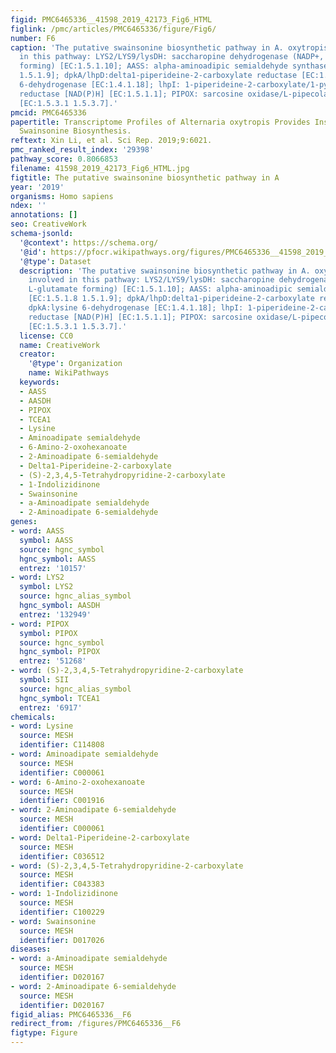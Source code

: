 ```yaml
---
figid: PMC6465336__41598_2019_42173_Fig6_HTML
figlink: /pmc/articles/PMC6465336/figure/Fig6/
number: F6
caption: 'The putative swainsonine biosynthetic pathway in A. oxytropis. Enzymes involved
  in this pathway: LYS2/LYS9/lysDH: saccharopine dehydrogenase (NADP+, L-glutamate
  forming) [EC:1.5.1.10]; AASS: alpha-aminoadipic semialdehyde synthase [EC:1.5.1.8
  1.5.1.9]; dpkA/lhpD:delta1-piperideine-2-carboxylate reductase [EC:1.5.1.21]; dpkA:lysine
  6-dehydrogenase [EC:1.4.1.18]; lhpI: 1-piperideine-2-carboxylate/1-pyrroline-2-carboxylate
  reductase [NAD(P)H] [EC:1.5.1.1]; PIPOX: sarcosine oxidase/L-pipecolate oxidase
  [EC:1.5.3.1 1.5.3.7].'
pmcid: PMC6465336
papertitle: Transcriptome Profiles of Alternaria oxytropis Provides Insights into
  Swainsonine Biosynthesis.
reftext: Xin Li, et al. Sci Rep. 2019;9:6021.
pmc_ranked_result_index: '29398'
pathway_score: 0.8066853
filename: 41598_2019_42173_Fig6_HTML.jpg
figtitle: The putative swainsonine biosynthetic pathway in A
year: '2019'
organisms: Homo sapiens
ndex: ''
annotations: []
seo: CreativeWork
schema-jsonld:
  '@context': https://schema.org/
  '@id': https://pfocr.wikipathways.org/figures/PMC6465336__41598_2019_42173_Fig6_HTML.html
  '@type': Dataset
  description: 'The putative swainsonine biosynthetic pathway in A. oxytropis. Enzymes
    involved in this pathway: LYS2/LYS9/lysDH: saccharopine dehydrogenase (NADP+,
    L-glutamate forming) [EC:1.5.1.10]; AASS: alpha-aminoadipic semialdehyde synthase
    [EC:1.5.1.8 1.5.1.9]; dpkA/lhpD:delta1-piperideine-2-carboxylate reductase [EC:1.5.1.21];
    dpkA:lysine 6-dehydrogenase [EC:1.4.1.18]; lhpI: 1-piperideine-2-carboxylate/1-pyrroline-2-carboxylate
    reductase [NAD(P)H] [EC:1.5.1.1]; PIPOX: sarcosine oxidase/L-pipecolate oxidase
    [EC:1.5.3.1 1.5.3.7].'
  license: CC0
  name: CreativeWork
  creator:
    '@type': Organization
    name: WikiPathways
  keywords:
  - AASS
  - AASDH
  - PIPOX
  - TCEA1
  - Lysine
  - Aminoadipate semialdehyde
  - 6-Amino-2-oxohexanoate
  - 2-Aminoadipate 6-semialdehyde
  - Delta1-Piperideine-2-carboxylate
  - (S)-2,3,4,5-Tetrahydropyridine-2-carboxylate
  - 1-Indolizidinone
  - Swainsonine
  - a-Aminoadipate semialdehyde
  - 2-Aminoadipate 6-semialdehyde
genes:
- word: AASS
  symbol: AASS
  source: hgnc_symbol
  hgnc_symbol: AASS
  entrez: '10157'
- word: LYS2
  symbol: LYS2
  source: hgnc_alias_symbol
  hgnc_symbol: AASDH
  entrez: '132949'
- word: PIPOX
  symbol: PIPOX
  source: hgnc_symbol
  hgnc_symbol: PIPOX
  entrez: '51268'
- word: (S)-2,3,4,5-Tetrahydropyridine-2-carboxylate
  symbol: SII
  source: hgnc_alias_symbol
  hgnc_symbol: TCEA1
  entrez: '6917'
chemicals:
- word: Lysine
  source: MESH
  identifier: C114808
- word: Aminoadipate semialdehyde
  source: MESH
  identifier: C000061
- word: 6-Amino-2-oxohexanoate
  source: MESH
  identifier: C001916
- word: 2-Aminoadipate 6-semialdehyde
  source: MESH
  identifier: C000061
- word: Delta1-Piperideine-2-carboxylate
  source: MESH
  identifier: C036512
- word: (S)-2,3,4,5-Tetrahydropyridine-2-carboxylate
  source: MESH
  identifier: C043383
- word: 1-Indolizidinone
  source: MESH
  identifier: C100229
- word: Swainsonine
  source: MESH
  identifier: D017026
diseases:
- word: a-Aminoadipate semialdehyde
  source: MESH
  identifier: D020167
- word: 2-Aminoadipate 6-semialdehyde
  source: MESH
  identifier: D020167
figid_alias: PMC6465336__F6
redirect_from: /figures/PMC6465336__F6
figtype: Figure
---
```

